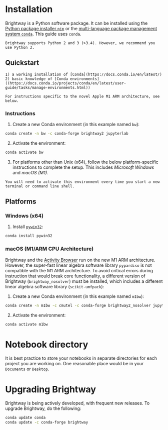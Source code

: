 # Installation

Brightway is a Python software package. It can be installed using the [Python package installer `pip`](https://pypi.org/project/pip/) or the [multi-language package management system `conda`](https://docs.conda.io/en/latest/). This guide uses `conda`.

```{note}
Brightway supports Python 2 and 3 (>3.4). However, we recommend you use Python 3. 
```

## Quickstart

```{admonition} Prerequisites
1) a working installation of [Conda](https://docs.conda.io/en/latest/)
2) basic knowledge of [Conda environments]((https://docs.conda.io/projects/conda/en/latest/user-guide/tasks/manage-environments.html))
```

```{warning}
For instructions specific to the novel Apple M1 ARM architecture, see below.
```

### Instructions

1. Create a new Conda environment (in this example named `bw`):

``` bash
conda create -n bw -c conda-forge brightway2 jupyterlab
```

2.  Activate the environment:

``` bash
conda activate bw
```

3. For platforms other than Unix (x64), follow the below platform-specific instructions to complete the setup. This includes _Microsoft Windows_ and _macOS (M1)_.

```{attention}
You will need to activate this environment every time you start a new
terminal or command line shell.
```

## Platforms

### Windows (x64)

1. Install [`pywin32`](https://pypi.org/project/pywin32/):

``` bash
conda install pywin32
```
### macOS (M1/ARM CPU Architecture)

Brightway and the [Activity Browser](https://documentation.brightway.dev/en/latest/source/setup/installation.html#graphical-user-interface-gui) run on the new M1 ARM architecture. However, the super-fast linear algebra software library `pypardiso` is not compatible with the M1 ARM architecture. To avoid critical errors during instruction that would break core functionality, a different version of Brightway (`brightway_nosolver`) must be installed, which includes a different linear algebra software library (`scikit-umfpack`):

1. Create a new Conda environment (in this example named `m1bw`):

``` bash
conda create -n m1bw -c cmutel -c conda-forge brightway2_nosolver jupyterlab scikit-umfpack
```

2.  Activate the environment:

``` bash
conda activate m1bw
```

# Notebook directory

It is best practice to store your notebooks in separate directories for
each project you are working on. One reasonable place would be in your
`Documents` or `Desktop`.


# Upgrading Brightway

Brightway is being actively developed, with frequent new releases. To upgrade Brightway, do the following:

``` bash
conda update conda
conda update -c conda-forge brightway
```